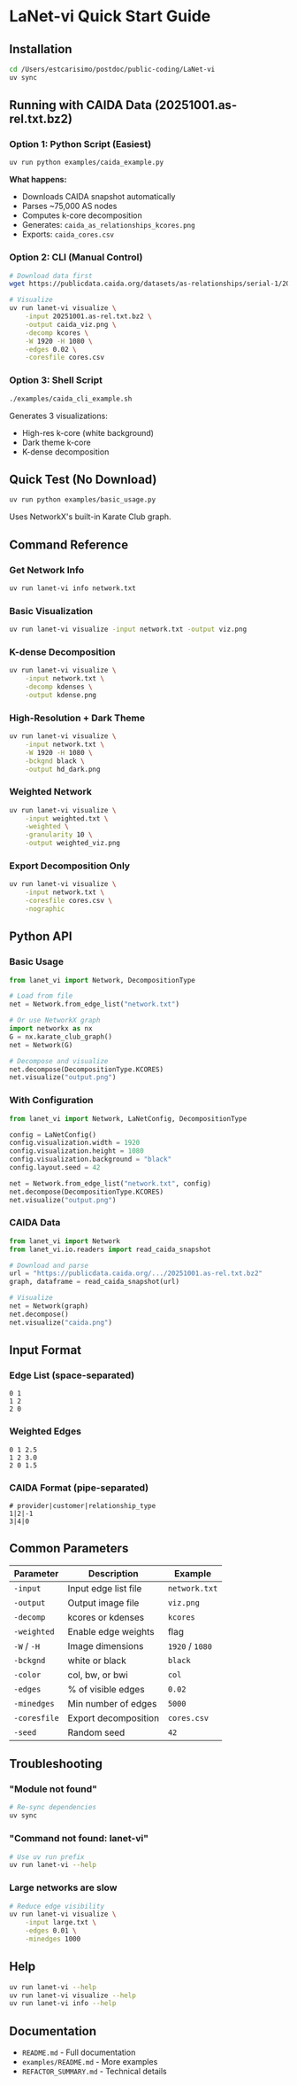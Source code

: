 # LaNet-vi Quick Start Guide

## Installation

```bash
cd /Users/estcarisimo/postdoc/public-coding/LaNet-vi
uv sync
```

## Running with CAIDA Data (20251001.as-rel.txt.bz2)

### Option 1: Python Script (Easiest)

```bash
uv run python examples/caida_example.py
```

**What happens:**
- Downloads CAIDA snapshot automatically
- Parses ~75,000 AS nodes
- Computes k-core decomposition
- Generates: `caida_as_relationships_kcores.png`
- Exports: `caida_cores.csv`

### Option 2: CLI (Manual Control)

```bash
# Download data first
wget https://publicdata.caida.org/datasets/as-relationships/serial-1/20251001.as-rel.txt.bz2

# Visualize
uv run lanet-vi visualize \
    -input 20251001.as-rel.txt.bz2 \
    -output caida_viz.png \
    -decomp kcores \
    -W 1920 -H 1080 \
    -edges 0.02 \
    -coresfile cores.csv
```

### Option 3: Shell Script

```bash
./examples/caida_cli_example.sh
```

Generates 3 visualizations:
- High-res k-core (white background)
- Dark theme k-core
- K-dense decomposition

## Quick Test (No Download)

```bash
uv run python examples/basic_usage.py
```

Uses NetworkX's built-in Karate Club graph.

## Command Reference

### Get Network Info

```bash
uv run lanet-vi info network.txt
```

### Basic Visualization

```bash
uv run lanet-vi visualize -input network.txt -output viz.png
```

### K-dense Decomposition

```bash
uv run lanet-vi visualize \
    -input network.txt \
    -decomp kdenses \
    -output kdense.png
```

### High-Resolution + Dark Theme

```bash
uv run lanet-vi visualize \
    -input network.txt \
    -W 1920 -H 1080 \
    -bckgnd black \
    -output hd_dark.png
```

### Weighted Network

```bash
uv run lanet-vi visualize \
    -input weighted.txt \
    -weighted \
    -granularity 10 \
    -output weighted_viz.png
```

### Export Decomposition Only

```bash
uv run lanet-vi visualize \
    -input network.txt \
    -coresfile cores.csv \
    -nographic
```

## Python API

### Basic Usage

```python
from lanet_vi import Network, DecompositionType

# Load from file
net = Network.from_edge_list("network.txt")

# Or use NetworkX graph
import networkx as nx
G = nx.karate_club_graph()
net = Network(G)

# Decompose and visualize
net.decompose(DecompositionType.KCORES)
net.visualize("output.png")
```

### With Configuration

```python
from lanet_vi import Network, LaNetConfig, DecompositionType

config = LaNetConfig()
config.visualization.width = 1920
config.visualization.height = 1080
config.visualization.background = "black"
config.layout.seed = 42

net = Network.from_edge_list("network.txt", config)
net.decompose(DecompositionType.KCORES)
net.visualize("output.png")
```

### CAIDA Data

```python
from lanet_vi import Network
from lanet_vi.io.readers import read_caida_snapshot

# Download and parse
url = "https://publicdata.caida.org/.../20251001.as-rel.txt.bz2"
graph, dataframe = read_caida_snapshot(url)

# Visualize
net = Network(graph)
net.decompose()
net.visualize("caida.png")
```

## Input Format

### Edge List (space-separated)

```
0 1
1 2
2 0
```

### Weighted Edges

```
0 1 2.5
1 2 3.0
2 0 1.5
```

### CAIDA Format (pipe-separated)

```
# provider|customer|relationship_type
1|2|-1
3|4|0
```

## Common Parameters

| Parameter | Description | Example |
|-----------|-------------|---------|
| `-input` | Input edge list file | `network.txt` |
| `-output` | Output image file | `viz.png` |
| `-decomp` | kcores or kdenses | `kcores` |
| `-weighted` | Enable edge weights | flag |
| `-W` / `-H` | Image dimensions | `1920` / `1080` |
| `-bckgnd` | white or black | `black` |
| `-color` | col, bw, or bwi | `col` |
| `-edges` | % of visible edges | `0.02` |
| `-minedges` | Min number of edges | `5000` |
| `-coresfile` | Export decomposition | `cores.csv` |
| `-seed` | Random seed | `42` |

## Troubleshooting

### "Module not found"

```bash
# Re-sync dependencies
uv sync
```

### "Command not found: lanet-vi"

```bash
# Use uv run prefix
uv run lanet-vi --help
```

### Large networks are slow

```bash
# Reduce edge visibility
uv run lanet-vi visualize \
    -input large.txt \
    -edges 0.01 \
    -minedges 1000
```

## Help

```bash
uv run lanet-vi --help
uv run lanet-vi visualize --help
uv run lanet-vi info --help
```

## Documentation

- `README.md` - Full documentation
- `examples/README.md` - More examples
- `REFACTOR_SUMMARY.md` - Technical details
